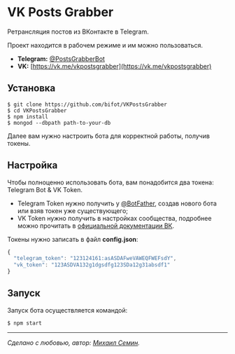 # VK Posts Grabber

Ретрансляция постов из ВКонтакте в Telegram.

Проект находится в рабочем режиме и им можно пользоваться.

- **Telegram:** [@PostsGrabberBot](https://t.me/postsgrabberbot)
- **VK:** [https://vk.me/vkpostsgrabber](https://vk.me/vkpostsgrabber)

## Установка

```
$ git clone https://github.com/bifot/VKPostsGrabber
$ cd VKPostsGrabber
$ npm install
$ mongod --dbpath path-to-your-db
```

Далее вам нужно настроить бота для корректной работы, получив токены.

## Настройка

Чтобы полноценно использовать бота, вам понадобится два токена: Telegram Bot & VK Token.

- Telegram Token нужно получить у [@BotFather](https://t.me/botfather), создав нового бота или взяв токен уже существующего;
- VK Token нужно получить в настройках сообщества, подробнее можно прочитать в [официальной документации ВК](https://vk.com/dev/bizmessages_doc).

Токены нужно записать в файл **config.json**:

```javascript
{
  "telegram_token": "123124161:asASDAFweVAWEQFWEFsdY",
  "vk_token": "123ASDVA132g1dgsdfg123SDa12g31absdf1"
}
```

## Запуск

Запуск бота осуществляется командой:

```
$ npm start
```
_________
  
*Сделано с любовью, автор: [Михаил Семин](http://bifot.ru).*